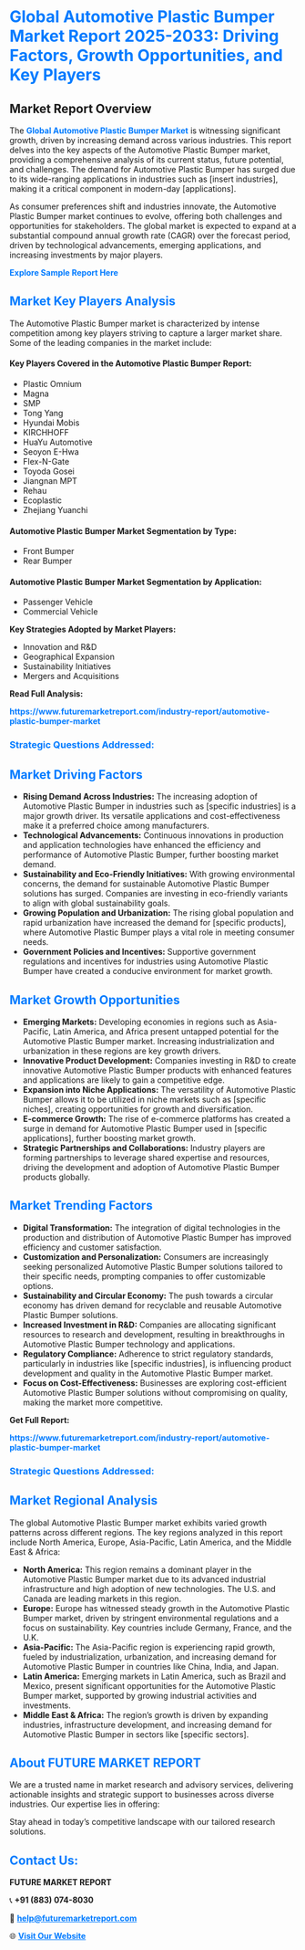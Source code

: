 <h1 style="color: #007BFF;">Global Automotive Plastic Bumper Market Report 2025-2033: Driving Factors, Growth Opportunities, and Key Players</h1>

<section id="overview">
<h2>Market Report Overview</h2>
<p>The <a href="https://www.futuremarketreport.com/industry-report/automotive-plastic-bumper-market" style="color: #007BFF; text-decoration: none;"><strong>Global Automotive Plastic Bumper Market</strong></a> is witnessing significant growth, driven by increasing demand across various industries. This report delves into the key aspects of the Automotive Plastic Bumper market, providing a comprehensive analysis of its current status, future potential, and challenges. The demand for Automotive Plastic Bumper has surged due to its wide-ranging applications in industries such as [insert industries], making it a critical component in modern-day [applications].</p>
<p>As consumer preferences shift and industries innovate, the Automotive Plastic Bumper market continues to evolve, offering both challenges and opportunities for stakeholders. The global market is expected to expand at a substantial compound annual growth rate (CAGR) over the forecast period, driven by technological advancements, emerging applications, and increasing investments by major players.</p>
</section>

<section id="overview">
<p><a href="https://www.futuremarketreport.com/request-sample/reportId=61779" style="color: #007BFF; text-decoration: none;"><strong>Explore Sample Report Here</strong></a></p>
</section>

<section id="key-players">
<h2 style="color: #007BFF;">Market Key Players Analysis</h2>
<p>The Automotive Plastic Bumper market is characterized by intense competition among key players striving to capture a larger market share. Some of the leading companies in the market include:</p>
<h4>Key Players Covered in the Automotive Plastic Bumper Report:</h4>
<ul><li>Plastic Omnium</li><li>Magna</li><li>SMP</li><li>Tong Yang</li><li>Hyundai Mobis</li><li>KIRCHHOFF</li><li>HuaYu Automotive</li><li>Seoyon E-Hwa</li><li>Flex-N-Gate</li><li>Toyoda Gosei</li><li>Jiangnan MPT</li><li>Rehau</li><li>Ecoplastic</li><li>Zhejiang Yuanchi</li></ul>
<h4>Automotive Plastic Bumper Market Segmentation by Type:</h4>
<ul><li>Front Bumper</li><li>Rear Bumper</li></ul>

<h4>Automotive Plastic Bumper Market Segmentation by Application:</h4>
<ul><li>Passenger Vehicle</li><li>Commercial Vehicle</li></ul>
<p><strong>Key Strategies Adopted by Market Players:</strong></p>
<ul>
<li>Innovation and R&D</li>
<li>Geographical Expansion</li>
<li>Sustainability Initiatives</li>
<li>Mergers and Acquisitions</li>
</ul>
</section>

<section>
<p><strong>Read Full Analysis: </strong></p><a href="https://www.futuremarketreport.com/industry-report/automotive-plastic-bumper-market" style="color: #007BFF; text-decoration: none;"><strong>https://www.futuremarketreport.com/industry-report/automotive-plastic-bumper-market</strong></a>
<h3 style="color: #007BFF;">Strategic Questions Addressed:</h3>
</section>

<section id="driving-factors">
<h2 style="color: #007BFF;">Market Driving Factors</h2>
<ul>
<li><strong>Rising Demand Across Industries:</strong> The increasing adoption of Automotive Plastic Bumper in industries such as [specific industries] is a major growth driver. Its versatile applications and cost-effectiveness make it a preferred choice among manufacturers.</li>
<li><strong>Technological Advancements:</strong> Continuous innovations in production and application technologies have enhanced the efficiency and performance of Automotive Plastic Bumper, further boosting market demand.</li>
<li><strong>Sustainability and Eco-Friendly Initiatives:</strong> With growing environmental concerns, the demand for sustainable Automotive Plastic Bumper solutions has surged. Companies are investing in eco-friendly variants to align with global sustainability goals.</li>
<li><strong>Growing Population and Urbanization:</strong> The rising global population and rapid urbanization have increased the demand for [specific products], where Automotive Plastic Bumper plays a vital role in meeting consumer needs.</li>
<li><strong>Government Policies and Incentives:</strong> Supportive government regulations and incentives for industries using Automotive Plastic Bumper have created a conducive environment for market growth.</li>
</ul>
</section>

<section id="growth-opportunities">
<h2 style="color: #007BFF;">Market Growth Opportunities</h2>
<ul>
<li><strong>Emerging Markets:</strong> Developing economies in regions such as Asia-Pacific, Latin America, and Africa present untapped potential for the Automotive Plastic Bumper market. Increasing industrialization and urbanization in these regions are key growth drivers.</li>
<li><strong>Innovative Product Development:</strong> Companies investing in R&D to create innovative Automotive Plastic Bumper products with enhanced features and applications are likely to gain a competitive edge.</li>
<li><strong>Expansion into Niche Applications:</strong> The versatility of Automotive Plastic Bumper allows it to be utilized in niche markets such as [specific niches], creating opportunities for growth and diversification.</li>
<li><strong>E-commerce Growth:</strong> The rise of e-commerce platforms has created a surge in demand for Automotive Plastic Bumper used in [specific applications], further boosting market growth.</li>
<li><strong>Strategic Partnerships and Collaborations:</strong> Industry players are forming partnerships to leverage shared expertise and resources, driving the development and adoption of Automotive Plastic Bumper products globally.</li>
</ul>
</section>

<section id="trending-factors">
<h2 style="color: #007BFF;">Market Trending Factors</h2>
<ul>
<li><strong>Digital Transformation:</strong> The integration of digital technologies in the production and distribution of Automotive Plastic Bumper has improved efficiency and customer satisfaction.</li>
<li><strong>Customization and Personalization:</strong> Consumers are increasingly seeking personalized Automotive Plastic Bumper solutions tailored to their specific needs, prompting companies to offer customizable options.</li>
<li><strong>Sustainability and Circular Economy:</strong> The push towards a circular economy has driven demand for recyclable and reusable Automotive Plastic Bumper solutions.</li>
<li><strong>Increased Investment in R&D:</strong> Companies are allocating significant resources to research and development, resulting in breakthroughs in Automotive Plastic Bumper technology and applications.</li>
<li><strong>Regulatory Compliance:</strong> Adherence to strict regulatory standards, particularly in industries like [specific industries], is influencing product development and quality in the Automotive Plastic Bumper market.</li>
<li><strong>Focus on Cost-Effectiveness:</strong> Businesses are exploring cost-efficient Automotive Plastic Bumper solutions without compromising on quality, making the market more competitive.</li>
</ul>
</section>

<section>
<p><strong>Get Full Report: </strong></p><a href="https://www.futuremarketreport.com/industry-report/automotive-plastic-bumper-market" style="color: #007BFF; text-decoration: none;"><strong>https://www.futuremarketreport.com/industry-report/automotive-plastic-bumper-market</strong></a>
<h3 style="color: #007BFF;">Strategic Questions Addressed:</h3>
</section>


<section id="regional-analysis">
<h2 style="color: #007BFF;">Market Regional Analysis</h2>
<p>The global Automotive Plastic Bumper market exhibits varied growth patterns across different regions. The key regions analyzed in this report include North America, Europe, Asia-Pacific, Latin America, and the Middle East & Africa:</p>
<ul>
<li><strong>North America:</strong> This region remains a dominant player in the Automotive Plastic Bumper market due to its advanced industrial infrastructure and high adoption of new technologies. The U.S. and Canada are leading markets in this region.</li>
<li><strong>Europe:</strong> Europe has witnessed steady growth in the Automotive Plastic Bumper market, driven by stringent environmental regulations and a focus on sustainability. Key countries include Germany, France, and the U.K.</li>
<li><strong>Asia-Pacific:</strong> The Asia-Pacific region is experiencing rapid growth, fueled by industrialization, urbanization, and increasing demand for Automotive Plastic Bumper in countries like China, India, and Japan.</li>
<li><strong>Latin America:</strong> Emerging markets in Latin America, such as Brazil and Mexico, present significant opportunities for the Automotive Plastic Bumper market, supported by growing industrial activities and investments.</li>
<li><strong>Middle East & Africa:</strong> The region’s growth is driven by expanding industries, infrastructure development, and increasing demand for Automotive Plastic Bumper in sectors like [specific sectors].</li>
</ul>
</section>

<footer>
<h2 style="color: #007BFF;">About FUTURE MARKET REPORT</h2>
<p>We are a trusted name in market research and advisory services, delivering actionable insights and strategic support to businesses across diverse industries. Our expertise lies in offering:</p>

<p>Stay ahead in today’s competitive landscape with our tailored research solutions.</p>

<h2 style="color: #007BFF;">Contact Us:</h2>
<p><strong>FUTURE MARKET REPORT</strong></p>
<p>📞 <strong>+91 (883) 074-8030</strong></p>
<p>📧 <strong><a href="mailto:help@futuremarketreport.com" style="color: #007BFF;">help@futuremarketreport.com</a></strong></p>
<p>🌐 <strong><a href="https://www.futuremarketreport.com/" style="color: #007BFF;">Visit Our Website</a></strong></p>
</footer>